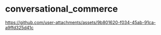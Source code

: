 # conversational_commerce



https://github.com/user-attachments/assets/9b801620-f034-45ab-91ca-a9ffd325d41c

